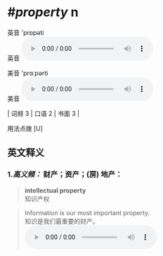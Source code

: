 # ***\#property*** n
英音 'prɒpəti  
英音
<audio src="./media/property-B.aac" controls="controls"></audio>

美音 'prɑːpərti  
美音
<audio src="./media/property.aac" controls="controls"></audio>



| 词频 3 | 口语 2 | 书面 3 |  

用法点拨  [U]

英文释义
---
### 1.*高义频：* **财产；资产；(房) 地产：**  

 > **intellectual property**  
 > 知识产权    

 > Information is our most important property.   
 > 知识是我们最重要的财产。    
<audio src="./media/property-1.aac" controls="controls"></audio>


